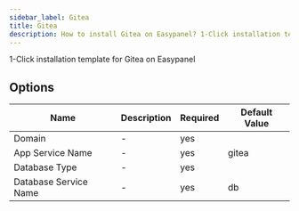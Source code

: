 ```yaml
---
sidebar_label: Gitea
title: Gitea
description: How to install Gitea on Easypanel? 1-Click installation template for Gitea on Easypanel
---
```


<!-- generated -->

1-Click installation template for Gitea on Easypanel

## Options

Name | Description | Required | Default Value
-|-|-|-
Domain | - | yes | 
App Service Name | - | yes | gitea
Database Type | - | yes | 
Database Service Name | - | yes | db
